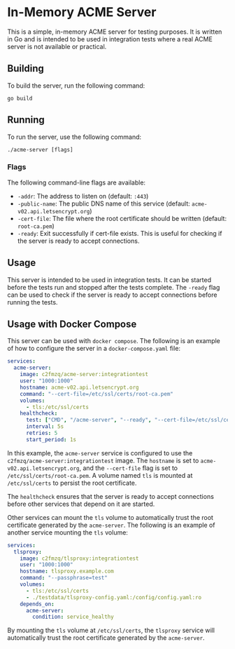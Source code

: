 # In-Memory ACME Server

This is a simple, in-memory ACME server for testing purposes. It is written in Go and is intended to be used in integration tests where a real ACME server is not available or practical.

## Building

To build the server, run the following command:

```
go build
```

## Running

To run the server, use the following command:

```
./acme-server [flags]
```

### Flags

The following command-line flags are available:

*   `-addr`: The address to listen on (default: `:443`)
*   `-public-name`: The public DNS name of this service (default: `acme-v02.api.letsencrypt.org`)
*   `-cert-file`: The file where the root certificate should be written (default: `root-ca.pem`)
*   `-ready`: Exit successfully if cert-file exists. This is useful for checking if the server is ready to accept connections.

## Usage

This server is intended to be used in integration tests. It can be started before the tests run and stopped after the tests complete. The `-ready` flag can be used to check if the server is ready to accept connections before running the tests.

## Usage with Docker Compose

This server can be used with `docker compose`. The following is an example of how to configure the server in a `docker-compose.yaml` file:

```yaml
services:
  acme-server:
    image: c2fmzq/acme-server:integrationtest
    user: "1000:1000"
    hostname: acme-v02.api.letsencrypt.org
    command: "--cert-file=/etc/ssl/certs/root-ca.pem"
    volumes:
      - tls:/etc/ssl/certs
    healthcheck:
      test: ["CMD", "/acme-server", "--ready", "--cert-file=/etc/ssl/certs/root-ca.pem"]
      interval: 5s
      retries: 5
      start_period: 1s
```

In this example, the `acme-server` service is configured to use the `c2fmzq/acme-server:integrationtest` image. The `hostname` is set to `acme-v02.api.letsencrypt.org`, and the `--cert-file` flag is set to `/etc/ssl/certs/root-ca.pem`. A volume named `tls` is mounted at `/etc/ssl/certs` to persist the root certificate.

The `healthcheck` ensures that the server is ready to accept connections before other services that depend on it are started.

Other services can mount the `tls` volume to automatically trust the root certificate generated by the `acme-server`. The following is an example of another service mounting the `tls` volume:

```yaml
services:
  tlsproxy:
    image: c2fmzq/tlsproxy:integrationtest
    user: "1000:1000"
    hostname: tlsproxy.example.com
    command: "--passphrase=test"
    volumes:
      - tls:/etc/ssl/certs
      - ./testdata/tlsproxy-config.yaml:/config/config.yaml:ro
    depends_on:
      acme-server:
        condition: service_healthy
```

By mounting the `tls` volume at `/etc/ssl/certs`, the `tlsproxy` service will automatically trust the root certificate generated by the `acme-server`.
